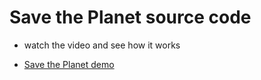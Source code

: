 # Save the Planet source code

- watch the video and see how it works

- [Save the Planet demo](https://youtu.be/-c5Gwbdg79w)
